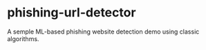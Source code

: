 # phishing-url-detector
A semple ML-based phishing website detection demo using classic algorithms.
